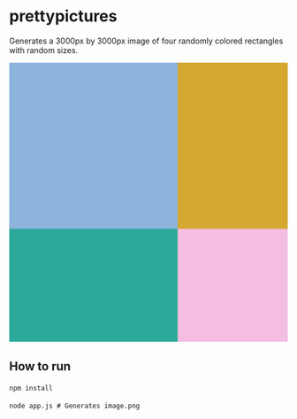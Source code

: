 # prettypictures
Generates a 3000px by 3000px image of four randomly colored rectangles with random sizes.

![Example image](example.gif)

## How to run
```shell
npm install

node app.js # Generates image.png
```
